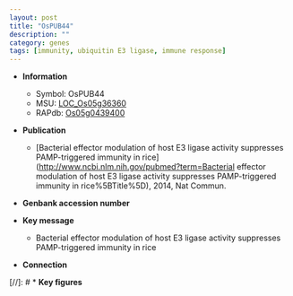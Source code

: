 ```yaml
---
layout: post
title: "OsPUB44"
description: ""
category: genes
tags: [immunity, ubiquitin E3 ligase, immune response]
---
```


* **Information**  
    + Symbol: OsPUB44  
    + MSU: [LOC_Os05g36360](http://rice.uga.edu/cgi-bin/ORF_infopage.cgi?orf=LOC_Os05g36360)  
    + RAPdb: [Os05g0439400](http://rapdb.dna.affrc.go.jp/viewer/gbrowse_details/irgsp1?name=Os05g0439400)  

* **Publication**  
    + [Bacterial effector modulation of host E3 ligase activity suppresses PAMP-triggered immunity in rice](http://www.ncbi.nlm.nih.gov/pubmed?term=Bacterial effector modulation of host E3 ligase activity suppresses PAMP-triggered immunity in rice%5BTitle%5D), 2014, Nat Commun.

* **Genbank accession number**  

* **Key message**  
    + Bacterial effector modulation of host E3 ligase activity suppresses PAMP-triggered immunity in rice

* **Connection**  

[//]: # * **Key figures**  


